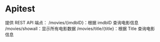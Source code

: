 # Apitest
提供 REST API 端点：
/movies/{imdbID}：根据 imdbID 查询电影信息
/movies/showall：显示所有电影数据
/movies/title/{title}：根据 Title 查询电影信息
